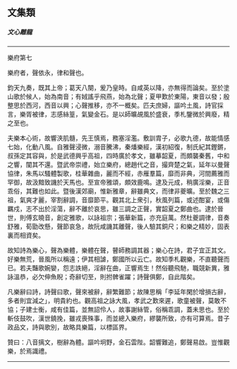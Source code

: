 

## 文集類

##### 文心雕龍

* * *

樂府第七

樂府者，聲依永，律和聲也。

鈞天九奏，既其上帝；葛天八闋，爰乃皇時。自咸英以降，亦無得而論矣。至於塗山歌於候人，始為南音；有娀謠乎飛燕，始為北聲；夏甲歎於東陽，東音以發；殷整思於西河，西音以興；心聲推移，亦不一概矣。匹夫庶婦，謳吟土風，詩官採言，樂胥被律，志感絲篁，氣變金石。是以師曠覘風於盛衰，季札鑒微於興廢，精之至也。

夫樂本心術，故響浹肌髓，先王慎焉，務塞淫濫。敷訓胄子，必歌九德，故能情感七始，化動八風。自雅聲浸微，溺音騰沸，秦燔樂經，漢初紹復，制氏紀其鏗鏘，叔孫定其容與，於是武德興乎高祖，四時廣於孝文，雖摹韶夏，而頗襲秦舊，中和之響，闃其不還。暨武帝崇禮，始立樂府，總趙代之音，撮齊楚之氣，延年以曼聲協律，朱馬以騷體製歌，桂華雜曲，麗而不經，赤雁羣篇，靡而非典，河間薦雅而罕御，故汲黯致譏於天馬也。至宣帝雅頌，頗效鹿鳴。逮及元成，稍廣淫樂，正音乖俗，其難也如此。暨後漢郊廟，惟新雅章，辭雖典文，而律非夔曠。至於魏之三祖，氣爽才麗，宰割辭調，音靡節平。觀其北上衆引，秋風列篇，或述酣宴，或傷羈戍，志不出於淫蕩，辭不離於哀思，雖三調之正聲，實韶夏之鄭曲也。逮於晉世，則傅玄曉音，創定雅歌，以詠祖宗；張華新篇，亦充庭萬。然杜夔調律，音奏舒雅，荀勖改懸，聲節哀急，故阮咸譏其離聲，後人驗其銅尺；和樂之精妙，固表裏而相資矣。

故知詩為樂心，聲為樂體，樂體在聲，瞽師務調其器；樂心在詩，君子宜正其文。好樂無荒，晉風所以稱遠；伊其相謔，鄭國所以云亡。故知季札觀樂，不直聽聲而已。若夫豔歌婉孌，怨志詄絕，淫辭在曲，正響焉生！然俗聽飛馳，職競新異，雅詠溫恭，必欠伸魚睨；奇辭切至，則拊髀雀躍；詩聲俱鄭，自此階矣。

凡樂辭曰詩，詩聲曰歌，聲來被辭，辭繁難節；故陳思稱「李延年閑於增損古辭，多者則宜減之」，明貴約也。觀高祖之詠大風，孝武之歎來遲，歌童被聲，莫敢不協；子建士衡，咸有佳篇，並無詔伶人，故事謝絲管，俗稱乖調，蓋未思也。至於斬伎鼓吹，漢世鐃挽，雖戎喪殊事，而並總入樂府，繆襲所致，亦有可算焉。昔子政品文，詩與歌別，故略具樂篇，以標區界。

贊曰：八音摛文，樹辭為體。謳吟坰野，金石雲陛。韶響難追，鄭聲易啟。豈惟觀樂，於焉識禮。

* * *

